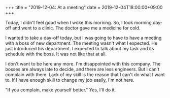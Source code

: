 +++
title =  "2019-12-04: At a meeting"
date = 2019-12-04T18:00:00+09:00
+++

Today, I didn't feel good when I woke this morning.
So, I took morning day-off and went to a clinic.
The doctor gave me a medicine for cold.

I wanted to take a day-off today,
but I was going to have to have a meeting with a boss of new department.
The meeting wasn't what I expected.
He just introduced his department.
I expected to talk about my task and its schedule with the boss.
It was not like that at all.

I don't want to be here any more.
I'm disappointed with this company.
The bosses are always late to decide, and there are less engineers.
But I can't complain with them.
Lack of my skill is the reason that I can't do what I want to.
If I have enough skill to change my job easily, I'm not here.

"If you complain, make yourself better."
Yes, I'll do it.
